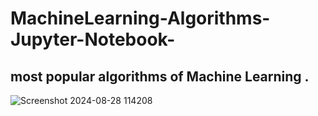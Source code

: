 # MachineLearning-Algorithms-Jupyter-Notebook-

most popular algorithms of  Machine Learning .
--------------------------------
![Screenshot 2024-08-28 114208](https://github.com/user-attachments/assets/0d43d380-e3f6-4426-9994-9aa048be93d7 )
